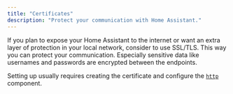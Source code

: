 ```yaml
---
title: "Certificates"
description: "Protect your communication with Home Assistant."
---
```


If you plan to expose your Home Assistant to the internet or want an extra layer of protection in your local network, consider to use SSL/TLS. This way you can protect your communication. Especially sensitive data like usernames and  passwords are encrypted between the endpoints.

Setting up usually requires creating the certificate and configure the [`http`](/components/http/) component.
